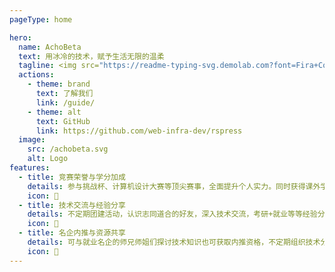 ```yaml
---
pageType: home

hero:
  name: AchoBeta
  text: 用冰冷的技术，赋予生活无限的温柔 
  tagline: <img src="https://readme-typing-svg.demolab.com?font=Fira+Code&weight=800&size=24&duration=2000&pause=4000&color=3C3C3CA8&center=true&vCenter=true&width=435&lines=%E8%81%9A%E6%98%AF%E4%B8%80%E5%9B%A2%E7%81%AB%EF%BC%8C%E6%95%A3%E6%98%AF%E6%BB%A1%E5%A4%A9%E6%98%9F!" alt="Typing SVG" />
  actions:
    - theme: brand
      text: 了解我们
      link: /guide/
    - theme: alt
      text: GitHub
      link: https://github.com/web-infra-dev/rspress
  image:
    src: /achobeta.svg
    alt: Logo
features:
  - title: 竞赛荣誉与学分加成
    details: 参与挑战杯、计算机设计大赛等顶尖赛事，全面提升个人实力。同时获得课外学分 + 综测分 + 荣誉证书，进一步丰富个人简历.
    icon: 👑
  - title: 技术交流与经验分享
    details: 不定期团建活动，认识志同道合的好友，深入技术交流，考研+就业等等经验分享。同时结交优秀热情的创业合作伙伴，获得更多创业机会.
    icon: 📖
  - title: 名企内推与资源共享
    details: 可与就业名企的师兄师姐们探讨技术知识也可获取内推资格，不定期组织技术分享会提前接触企业工作流程，各种丰富资源等你来拿~
    icon: 💞
---
```

